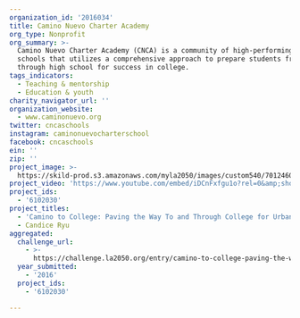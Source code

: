 ```yaml
---
organization_id: '2016034'
title: Camino Nuevo Charter Academy
org_type: Nonprofit
org_summary: >-
  Camino Nuevo Charter Academy (CNCA) is a community of high-performing public
  schools that utilizes a comprehensive approach to prepare students from PreK
  through high school for success in college.
tags_indicators:
  - Teaching & mentorship
  - Education & youth
charity_navigator_url: ''
organization_website:
  - www.caminonuevo.org
twitter: cncaschools
instagram: caminonuevocharterschool
facebook: cncaschools
ein: ''
zip: ''
project_image: >-
  https://skild-prod.s3.amazonaws.com/myla2050/images/custom540/7012460625741-team89.jpg
project_video: 'https://www.youtube.com/embed/iDCnFxfgu1o?rel=0&amp;showinfo=0'
project_ids:
  - '6102030'
project_titles:
  - 'Camino to College: Paving the Way To and Through College for Urban Youth'
  - Candice Ryu
aggregated:
  challenge_url:
    - >-
      https://challenge.la2050.org/entry/camino-to-college-paving-the-way-to-and-through-college-for-urban-youth
  year_submitted:
    - '2016'
  project_ids:
    - '6102030'

---
```

